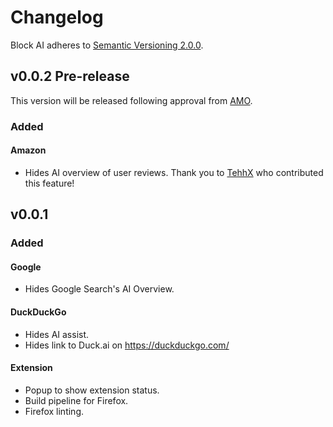 # Changelog

Block AI adheres to [Semantic Versioning 2.0.0](https://semver.org/spec/v2.0.0.html).

## v0.0.2 Pre-release

This version will be released following approval from [AMO](https://addons.mozilla.org/en-US/firefox/).

### Added

#### Amazon

* Hides AI overview of user reviews. Thank you to [TehhX](https://github.com/TehhX) who contributed this feature!

## v0.0.1

### Added

#### Google

* Hides Google Search's AI Overview.

#### DuckDuckGo

* Hides AI assist.
* Hides link to Duck.ai on <https://duckduckgo.com/>

#### Extension

* Popup to show extension status.
* Build pipeline for Firefox.
* Firefox linting.
